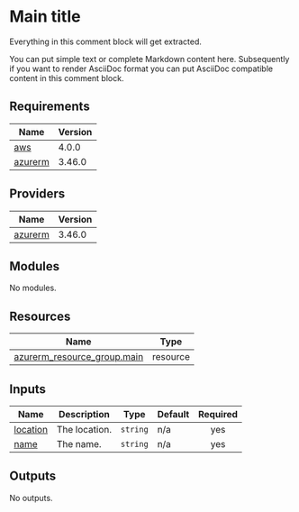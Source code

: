 # Main title

Everything in this comment block will get extracted.

You can put simple text or complete Markdown content
here. Subsequently if you want to render AsciiDoc format
you can put AsciiDoc compatible content in this comment
block.

## Requirements

| Name | Version |
|------|---------|
| <a name="requirement_aws"></a> [aws](#requirement\_aws) | 4.0.0 |
| <a name="requirement_azurerm"></a> [azurerm](#requirement\_azurerm) | 3.46.0 |

## Providers

| Name | Version |
|------|---------|
| <a name="provider_azurerm"></a> [azurerm](#provider\_azurerm) | 3.46.0 |

## Modules

No modules.

## Resources

| Name | Type |
|------|------|
| [azurerm_resource_group.main](https://registry.terraform.io/providers/hashicorp/azurerm/3.46.0/docs/resources/resource_group) | resource |

## Inputs

| Name | Description | Type | Default | Required |
|------|-------------|------|---------|:--------:|
| <a name="input_location"></a> [location](#input\_location) | The location. | `string` | n/a | yes |
| <a name="input_name"></a> [name](#input\_name) | The name. | `string` | n/a | yes |

## Outputs

No outputs.
